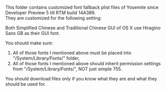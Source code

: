 This folder contains customized font fallback plist files of Yosemite since Developer Preview 5 till RTM build 14A389.<br>
They are customized for the following setting:<br>

Both Simplified Chinese and Traditional Chinese GUI of OS X use Hiragino Sans GB as their GUI font.<br>

You should make sure:<br>
1. All of those fonts I mentioned above must be placed into "/System/Library/Fonts/" folder,<br>
2. All of those fonts I mentioned above should inherit permission settings from "/System/Library/Fonts/", NOT just simple 755.<br>

You should download files only if you know what they are and what they should be used for.<br>